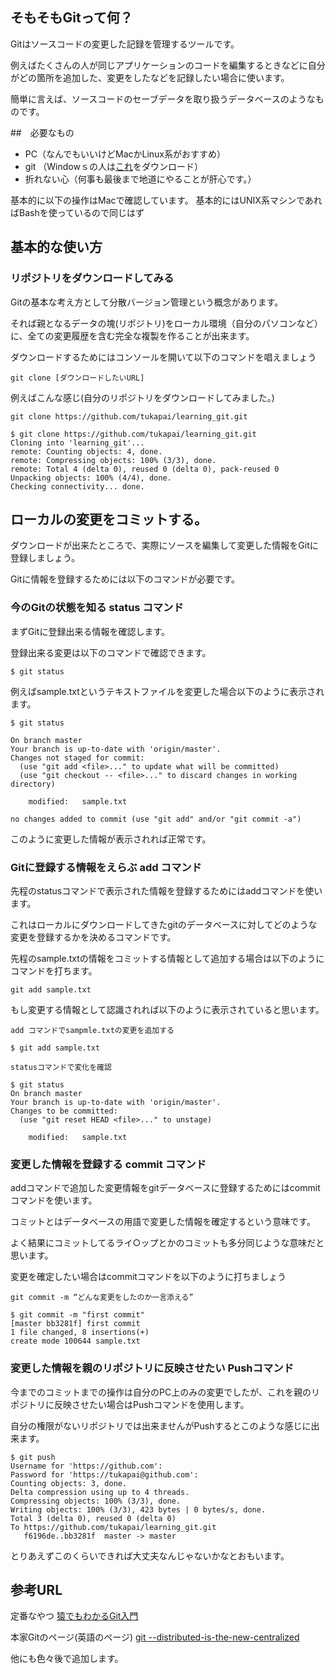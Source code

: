 
## そもそもGitって何？

Gitはソースコードの変更した記録を管理するツールです。

例えばたくさんの人が同じアプリケーションのコードを編集するときなどに自分がどの箇所を追加した、変更をしたなどを記録したい場合に使います。

簡単に言えば、ソースコードのセーブデータを取り扱うデータベースのようなものです。

##　必要なもの

- PC（なんでもいいけどMacかLinux系がおすすめ）
- git （Windowｓの人は[これ](https://gitforwindows.org/)をダウンロード）
- 折れない心（何事も最後まで地道にやることが肝心です。）

基本的に以下の操作はMacで確認しています。
基本的にはUNIX系マシンであればBashを使っているので同じはず

## 基本的な使い方

### リポジトリをダウンロードしてみる

Gitの基本な考え方として分散バージョン管理という概念があります。

それば親となるデータの塊(リポジトリ)をローカル環境（自分のパソコンなど）に、全ての変更履歴を含む完全な複製を作ることが出来ます。

ダウンロードするためにはコンソールを開いて以下のコマンドを唱えましょう

```
git clone [ダウンロードしたいURL]
```

例えばこんな感じ(自分のリポジトリをダウンロードしてみました。)

```
git clone https://github.com/tukapai/learning_git.git

$ git clone https://github.com/tukapai/learning_git.git
Cloning into 'learning_git'...
remote: Counting objects: 4, done.
remote: Compressing objects: 100% (3/3), done.
remote: Total 4 (delta 0), reused 0 (delta 0), pack-reused 0
Unpacking objects: 100% (4/4), done.
Checking connectivity... done.
```


## ローカルの変更をコミットする。

ダウンロードが出来たところで、実際にソースを編集して変更した情報をGitに登録しましょう。

Gitに情報を登録するためには以下のコマンドが必要です。


### 今のGitの状態を知る status コマンド

まずGitに登録出来る情報を確認します。

登録出来る変更は以下のコマンドで確認できます。

```
$ git status
```

例えばsample.txtというテキストファイルを変更した場合以下のように表示されます。


```
$ git status

On branch master
Your branch is up-to-date with 'origin/master'.
Changes not staged for commit:
  (use "git add <file>..." to update what will be committed)
  (use "git checkout -- <file>..." to discard changes in working directory)

	modified:   sample.txt

no changes added to commit (use "git add" and/or "git commit -a")

```

このように変更した情報が表示されれば正常です。

### Gitに登録する情報をえらぶ add コマンド

先程のstatusコマンドで表示された情報を登録するためにはaddコマンドを使います。

これはローカルにダウンロードしてきたgitのデータベースに対してどのような変更を登録するかを決めるコマンドです。

先程のsample.txtの情報をコミットする情報として追加する場合は以下のようにコマンドを打ちます。

```
git add sample.txt
```

もし変更する情報として認識されれば以下のように表示されていると思います。

```
add コマンドでsampmle.txtの変更を追加する

$ git add sample.txt

statusコマンドで変化を確認

$ git status
On branch master
Your branch is up-to-date with 'origin/master'.
Changes to be committed:
  (use "git reset HEAD <file>..." to unstage)

	modified:   sample.txt

```

### 変更した情報を登録する commit コマンド

addコマンドで追加した変更情報をgitデータベースに登録するためにはcommitコマンドを使います。

コミットとはデータベースの用語で変更した情報を確定するという意味です。

よく結果にコミットしてるライ○ップとかのコミットも多分同じような意味だと思います。

変更を確定したい場合はcommitコマンドを以下のように打ちましょう

```
git commit -m “どんな変更をしたのか一言添える”
```

```
$ git commit -m "first commit"
[master bb3281f] first commit
1 file changed, 8 insertions(+)
create mode 100644 sample.txt
```

### 変更した情報を親のリポジトリに反映させたい Pushコマンド

今までのコミットまでの操作は自分のPC上のみの変更でしたが、これを親のリポジトリに反映させたい場合はPushコマンドを使用します。

自分の権限がないリポジトリでは出来ませんがPushするとこのような感じに出来ます。

```
$ git push
Username for 'https://github.com':
Password for 'https://tukapai@github.com':
Counting objects: 3, done.
Delta compression using up to 4 threads.
Compressing objects: 100% (3/3), done.
Writing objects: 100% (3/3), 423 bytes | 0 bytes/s, done.
Total 3 (delta 0), reused 0 (delta 0)
To https://github.com/tukapai/learning_git.git
   f6196de..bb3281f  master -> master
```

とりあえずこのくらいできれば大丈夫なんじゃないかなとおもいます。

## 参考URL

定番なやつ
[猿でもわかるGit入門](https://backlog.com/ja/git-tutorial/)

本家Gitのページ(英語のページ)
[git --distributed-is-the-new-centralized](https://git-scm.com/)

他にも色々後で追加します。
